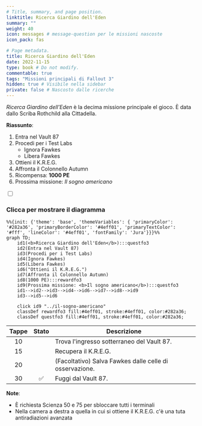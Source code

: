 ```yaml
---
# Title, summary, and page position.
linktitle: Ricerca Giardino dell'Eden
summary: ""
weight: 40
icon: messages # message-question per le missioni nascoste
icon_pack: fas

# Page metadata.
title: Ricerca Giardino dell'Eden
date: 2022-11-15
type: book # Do not modify.
commentable: true
tags: "Missioni principali di Fallout 3"
hidden: true # Visibile nella sidebar
private: false # Nascosto dalle ricerche
---
```


<div class="fo3">

*Ricerca Giardino dell'Eden* è la decima missione principale el gioco. È data dallo Scriba Rothchild alla Cittadella.

**Riassunto**:
1. Entra nel Vault 87
2. Procedi per i Test Labs
   - Ignora Fawkes
   - Libera Fawkes  
3. Ottieni il K.R.E.G.
4. Affronta il Colonnello Autumn
5. Ricompensa: **1000 PE**
6. Prossima missione: *Il sogno americano*

<section class="chart-collapse">
<input type="checkbox" name="collapse2" id="handle2">
<h3 class="handle">
<label for="handle2">Clicca per mostrare il diagramma</label>
</h3>
<div class="content">

```mermaid
%%{init: {'theme': 'base', 'themeVariables': { 'primaryColor': '#282a36', 'primaryBorderColor': '#4eff01', 'primaryTextColor': '#fff', 'lineColor': '#4eff01', 'fontFamily': 'Jura'}}}%%
graph TD;
    id1(<b>Ricerca Giardino dell'Eden</b>):::questfo3
    id2(Entra nel Vault 87)
    id3(Procedi per i Test Labs)
    id4(Ignora Fawkes)
    id5(Libera Fawkes)  
    id6("Ottieni il K.R.E.G.")
    id7(Affronta il Colonnello Autumn)
    id8(1000 PE):::rewardfo3
    id9(Prossima missione: <b>Il sogno americano</b>):::questfo3
    id1-->id2-->id3-->id4-->id6-->id7-->id8-->id9
    id3-->id5-->id6
    
    click id9 "../il-sogno-americano"
    classDef rewardfo3 fill:#4eff01, stroke:#4eff01, color:#282a36;
    classDef questfo3 fill:#4eff01, stroke:#4eff01, color:#282a36;
```

</div>
</section>

| Tappe |       Stato        | Descrizione                                             |
| :---: | :----------------: | ------------------------------------------------------- |
|  10   |                    | Trova l'ingresso sotterraneo del Vault 87.              |
|  15   |                    | Recupera il K.R.E.G.                                    |
|  20   |                    | (Facoltativo) Salva Fawkes dalle celle di osservazione. |
|  30   | :white_check_mark: | Fuggi dal Vault 87.                                     |


**Note**:
- È richiesta Scienza 50 e 75 per sbloccare tutti i terminali
- Nella camera a destra a quella in cui si ottiene il K.R.E.G. c'è una tuta antiradiazioni avanzata


</div>